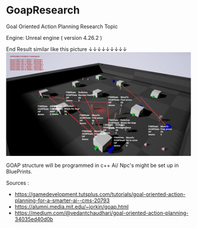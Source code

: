 # GoapResearch

Goal Oriented Action Planning Research Topic

Engine: Unreal engine ( version 4.26.2 )

End Result similar like this picture
↓↓↓↓↓↓↓↓↓
![alt text](https://github.com/Yeannick/GoapResearch/blob/master/maxresdefault.jpg?raw=true)

GOAP structure will be programmed in c++ 
Ai/ Npc's  might be set up in BluePrints.

Sources :
 - https://gamedevelopment.tutsplus.com/tutorials/goal-oriented-action-planning-for-a-smarter-ai--cms-20793
 - https://alumni.media.mit.edu/~jorkin/goap.html
 - https://medium.com/@vedantchaudhari/goal-oriented-action-planning-34035ed40d0b



